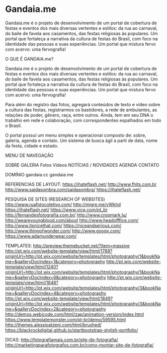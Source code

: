 # Gandaia.me
Gandaia.me é o projeto de desenvolvimento de um portal de cobertura de festas e eventos dos mais diversas vertentes e estilos: da rua ao carnaval, do baile de favela aos casamentos, das festas religiosas às populares. Um portal que fortaleça a narrativa da cultura de festas do Brasil, com foco na identidade das pessoas e suas experiências. Um portal que mistura fervo com acervo: uma fervografia!

O QUE É GANDAIA.me?

Gandaia.me é o projeto de desenvolvimento de um portal de cobertura de festas e eventos dos mais diversas vertentes e estilos: da rua ao carnaval, do baile de favela aos casamentos, das festas religiosas às populares. Um portal que fortaleça a narrativa da cultura de festas do Brasil, com foco na identidade das pessoas e suas experiências. Um portal que mistura fervo com acervo: uma fervografia!

Para além do registro das fotos, agregará conteúdos de texto e vídeo sobre a cultura das festas, registrarmos os bastidores, a rede de ambulantes, as relações de poder, gênero, raça, entre outros. Ainda, tem em seu DNA o trabalho em rede e colaboração, com correspondentes espalhados em todo o Brasil.

O portal possuí um menu simples e operacional composto de: sobre, galeria, agenda e contato. Um sistema de busca ágil a parti de data, nome da festa, cidade e estado.

MENU DE NAVEGAÇÃO

SOBRE
GALERIA 
Fotos
Vídeos
NOTÍCIAS / NOVIDADES
AGENDA
CONTATO

DOMÍNIO
gandaia.cc
gandaia.me

REFERENCIAS DE LAYOUT:
https://ihateflash.net/
http://www.fhits.com.br
http://www.saidasombra.com/saidasombra/ https://ihateflash.net/


PESQUISA DE SITES (RESEARCH OF WEBSITES)
http://www.ruafotocoletivo.com/
http://migre.me/vWkhd
https://ihateflash.net/
https://www.vice.com/pt_br
http://fernandesfotografia.com.br/
http://www.cropmark.lu/
http://weareyoungblood.com/about
http://www.headofffice.com/
http://www.itsnicethat.com/
https://niceandserious.com/
http://www.thingofwonder.com/
http://www.gooqx.com/
https://www.adamunderwear.com/

TEMPLATES:
http://preview.themebucket.net/?item=massive
http://pt.wix.com/website-template/view/html/1788?originUrl=http://pt.wix.com/website/templates/html/photography/1&bookName=&galleryDocIndex=1&category=photography
http://pt.wix.com/website-template/view/html/1240?originUrl=http://pt.wix.com/website/templates/html/photography/1&bookName=&galleryDocIndex=6&category=photography
http://pt.wix.com/website-template/view/html/1848?originUrl=http://pt.wix.com/website/templates/html/photography/3&bookName=&galleryDocIndex=4&category=photography
http://pt.wix.com/website-template/view/html/1849?originUrl=http://pt.wix.com/website/templates/html/photography/3&bookName=&galleryDocIndex=2&category=photography
http://demos.webicode.com/html/zap/animation-version/index.html
https://www.templatemonster.com/pt-br/demo/59595.html
http://themes.alessioatzeni.com/html/brushed/
https://blackrockdigital.github.io/startbootstrap-stylish-portfolio/

DICAS:
http://fotografiamais.com.br/site-de-fotografia/
http://marketingparafotografos.com.br/como-montar-site-de-fotografia/





